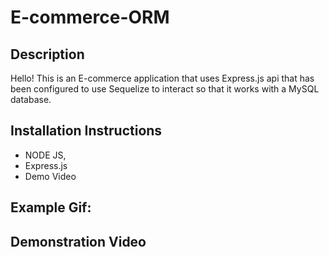 # E-commerce-ORM

## Description
Hello! This is an E-commerce application that uses Express.js api that has been configured to use Sequelize to interact so that it works with a MySQL database.


        
## Installation Instructions
* NODE JS, 
* Express.js 
* Demo Video

## Example Gif:
    
        
## Demonstration Video
